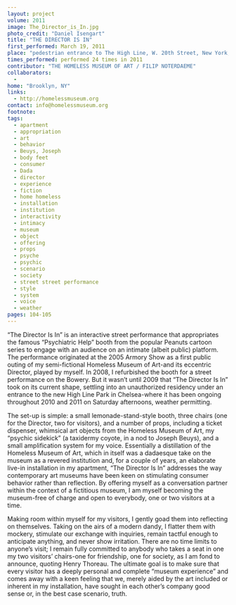 ```yaml
---
layout: project
volume: 2011
image: The_Director_is_In.jpg
photo_credit: "Daniel Isengart"
title: "THE DIRECTOR IS IN"
first_performed: March 19, 2011
place: "pedestrian entrance to The High Line, W. 20th Street, New York, NY"
times_performed: performed 24 times in 2011
contributor: "THE HOMELESS MUSEUM OF ART / FILIP NOTERDAEME"
collaborators: 
  - 
home: "Brooklyn, NY"
links: 
  - http://homelessmuseum.org
contact: info@homelessmuseum.org
footnote: 
tags: 
  - apartment
  - appropriation
  - art
  - behavior
  - Beuys, Joseph
  - body feet
  - consumer
  - Dada
  - director
  - experience
  - fiction
  - home homeless
  - installation
  - institution
  - interactivity
  - intimacy
  - museum
  - object
  - offering
  - props
  - psyche
  - psychic
  - scenario
  - society
  - street street performance
  - style
  - system
  - voice
  - weather
pages: 104-105
---
```


“The Director Is In” is an interactive street performance that appropriates the famous “Psychiatric Help” booth from the popular Peanuts cartoon series to engage with an audience on an intimate (albeit public) platform. The performance originated at the 2005 Armory Show as a first public outing of my semi-fictional Homeless Museum of Art-and its eccentric Director, played by myself. In 2008, I refurbished the booth for a street performance on the Bowery. But it wasn’t until 2009 that “The Director Is In” took on its current shape, settling into an unauthorized residency under an entrance to the new High Line Park in Chelsea-where it has been ongoing throughout 2010 and 2011 on Saturday afternoons, weather permitting. 

The set-up is simple: a small lemonade-stand-style booth, three chairs (one for the Director, two for visitors), and a number of props, including a ticket dispenser, whimsical art objects from the Homeless Museum of Art, my “psychic sidekick” (a taxidermy coyote, in a nod to Joseph Beuys), and a small amplification system for my voice. Essentially a distillation of the Homeless Museum of Art, which in itself was a dadaesque take on the museum as a revered institution and, for a couple of years, an elaborate live-in installation in my apartment, “The Director Is In” addresses the way contemporary art museums have been keen on stimulating consumer behavior rather than reflection. By offering myself as a conversation partner within the context of a fictitious museum, I am myself becoming the museum-free of charge and open to everybody, one or two visitors at a time. 

Making room within myself for my visitors, I gently goad them into reflecting on themselves. Taking on the airs of a modern dandy, I flatter them with mockery, stimulate our exchange with inquiries, remain tactful enough to anticipate anything, and never show irritation. There are no time limits to anyone’s visit; I remain fully committed to anybody who takes a seat in one my two visitors’ chairs-one for friendship, one for society, as I am fond to announce, quoting Henry Thoreau. The ultimate goal is to make sure that every visitor has a deeply personal and complete “museum experience” and comes away with a keen feeling that we, merely aided by the art included or inherent in my installation, have sought in each other’s company good sense or, in the best case scenario, truth.
